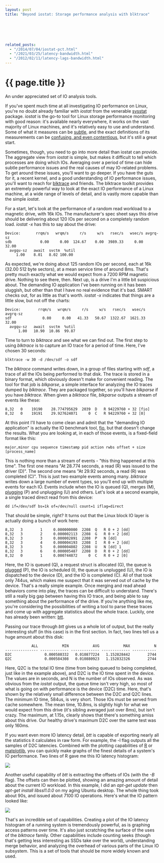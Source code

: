 ```yaml
---
layout: post
title: "Beyond iostat: Storage performance analysis with blktrace"






related_posts:
  - "/2014/07/04/iostat-pct.html"
  - "/2021/03/25/latency-bandwidth.html"
  - "/2012/02/11/latency-lags-bandwidth.html"
---
```

{{ page.title }}
================

<p class="meta">An under appreciated set of IO analysis tools.</p>

If you've spent much time at all investigating IO performance on Linux, you're no doubt already familiar with *iostat* from the venerable [sysstat](http://sebastien.godard.pagesperso-orange.fr/) package. *iostat* is the go-to tool for Linux storage performance monitoring with good reason: it's available nearly everywhere, it works on the vast majority of Linux machines, and it's relatively easy to use and understand. Some of what it measures can be [subtle](http://dom.as/2009/03/11/iostat/), and the exact definitions of its measurements can be [confusing, and even contentious](http://www.xaprb.com/blog/2010/09/06/beware-of-svctm-in-linuxs-iostat/), but it's still a great start.

Sometimes, though, you need to go into more detail than iostat can provide. The aggregate view from *iostat* is simple, but makes it difficult to tell which processes are doing which IOs. Averaging over a period of time can hide subtle performance issues and the real causes of may IO-related problems. To get around these issues, you'll want to go deeper. If you have the guts for it, a recent kernel, and a good understanding of IO performance issues, you'll want to reach for [blktrace](http://git.kernel.org/cgit/linux/kernel/git/axboe/blktrace.git/tree/README) and friends. The blktrace toolkit provides an extremely powerful way to look at the exact IO performance of a Linux machine, at a wide range of levels of detail, and is vastly more capable than the simple *iostat*.

For a start, let's look at the performance of a random read workload to a magnetic drive, with 16k IOs. The manufacturer's spec sheet says this drive should be delivering about 120 IOs per second on a completely random load. *iostat -x* has this to say about the drive:

    Device:       rrqm/s   wrqm/s     r/s     w/s   rsec/s   wsec/s avgrq-sz
    sdb             0.00     0.00  124.67    0.00  3989.33     0.00    32.00
      avgqu-sz   await  svctm  %util
         1.00    8.01   8.02 100.00

As expected, we're doing about 125 random IOs per second, each at 16k (32.00 512 byte sectors), at a mean service time of around 8ms. That's pretty much exactly what we would expect from a 7200 RPM magnetic drive. Nothing to see there, then. Next up, is a drive I'm a little bit suspicious about. The demanding IO application I've been running on it has been sluggish, but other than that I have no real evidence that it's bad. SMART checks out, for as little as that's worth. *iostat -x* indicates that things are a little slow, but not off the charts:

    Device:        rrqm/s   wrqm/s     r/s     w/s   rsec/s   wsec/s avgrq-sz
    sdf              0.00     0.00   41.33   50.67  1322.67  1621.33    32.00
      avgqu-sz   await  svctm  %util
          1.00   10.90  10.86  99.87

Time to turn to *blktrace* and see what we can find out. The first step to using *blktrace* is to capture an IO trace for a period of time. Here, I've chosen 30 seconds:

    blktrace -w 30 -d /dev/sdf -o sdf

The *blktrace* command writes down, in a group of files starting with *sdf*, a trace of all the IOs being performed to that disk. The trace is stored in a binary format, which obviously doesn't make for convenient reading. The tool for that job is *blkparse*, a simple interface for analyzing the IO traces dumped by *blktrace*. They are packaged together, so you'll have *blkparse* if you have *blktrace*. When given a *blktrace* file, *blkparse* outputs a stream of events like these:

    8,32   0    19190    28.774795629  2039  D   R 94229760 + 32 [fio]
    8,32   0    19191    29.927624071     0  C   R 94229760 + 32 [0]

At this point I'll have to come clean and admit that the "demanding IO application" is actually the IO benchmark tool, [fio](http://freecode.com/projects/fio), but that doesn't change the results. What you are looking at, in each of those events, is a fixed-field format like this:

    major,minor cpu sequence timestamp pid action rwbs offset + size [process_name]

This is nothing more than a stream of events - "this thing happened at this time". The first one means "At 28.774 seconds, a read (R) was issued to the driver (D)". The second one means "At 29.92 seconds, a read (R) was completed (C)". This is just two example events among many. *blktrace* writes down a large number of event types, so you'll end up with multiple events for each IO. Events include when the IO is queued (Q), merges (M), [plugging](http://lwn.net/Articles/438256/) (P) and unplugging (U) and others. Let's look at a second example, a single traced direct read from this device:

    dd if=/dev/sdf bs=1k of=/dev/null count=1 iflag=direct

That should be simple, right? It turns out that the Linux block IO layer is actually doing a bunch of work here:

    8,32   3        1     0.000000000  2208  Q   R 0 + 2 [dd]
    8,32   3        2     0.000002113  2208  G   R 0 + 2 [dd]
    8,32   3        3     0.000002891  2208  P   N [dd]
    8,32   3        4     0.000004193  2208  I   R 0 + 2 [dd]
    8,32   3        5     0.000004802  2208  U   N [dd] 1
    8,32   3        6     0.000005487  2208  D   R 0 + 2 [dd]
    8,32   0        1     0.000744872     0  C   R 0 + 2 [0]

Here, the IO is queued (Q), a request struct is allocated (G), the queue is [plugged](http://lwn.net/Articles/438256/) (P), the IO is scheduled (I), the queue is unplugged (U), the IO is dispatched to the device (D), and the IO is completed (C). All of that took only 744us, which makes me suspect that it was served out of cache by the device. That's a really simple example. Once merging and read ahead behaviors come into play, the traces can be difficult to understand. There's still a really big gap between having this IO trace, and being able to say something about the performance of the drive. If you're anything like me, you're considering the possibilities of writing a tool to parse these traces and come up with aggregate statistics about the whole trace. Luckily, one has already been written: [btt](http://www.cse.unsw.edu.au/~aaronc/iosched/doc/btt.html).

Passing our trace through *btt* gives us a whole lot of output, but the really interesting stuff (in this case) is in the first section. In fact, two lines tell us a huge amount about this disk:

                ALL           MIN           AVG           MAX           N
    --------------- ------------- ------------- ------------- -----------
    D2C               0.000580332   0.010877224   1.152828442        2744
    Q2C               0.000584308   0.010880923   1.152832326        2744

Here, Q2C is the total IO time (time from being queued to being completed, just like in the example above), and D2C is the IO time spent in the device. The values are in seconds, and N is the number of IOs observed. As was obvious from the *iostat* output, the queue time isn't very high, so most of what is going on with performance is the device (D2C) time. Here, that's shown by the relatively small difference between the D2C and Q2C lines. The minimum IO time, 584us, is very short. Those IOs must be served from cache somewhere. The mean time, 10.8ms, is slightly high for what we would expect from this drive (it's sibling averaged just over 8ms), but isn't crazy. The maximum, at 1.15s, clearly shows that there's something amiss about this drive. Our healthy drive's maximum D2C over the same test was only 160ms.

If you want even more IO latency detail, *btt* is capable of exporting nearly all the statistics it calculates in raw form. For example, the -l flag outputs all the samples of D2C latencies. Combined with the plotting capabilities of [R](http://www.r-project.org/) or [matplotlib](http://matplotlib.org/), you can quickly make graphs of the finest details of a system's IO performance. Two lines of R gave me this IO latency histogram:

![](https://s3.amazonaws.com/mbrooker-blog-images/io_latency_hist.png)

Another useful capability of *btt* is extracting the offsets of IOs (with the *-B* flag). The offsets can then be plotted, showing an amazing amount of detail about the current IO workload. In this example, I did an *apt-get update* then *apt-get install libssl1.0.0* on my aging Ubuntu desktop. The whole thing took about 90s, and issued about 7100 IO operations. Here's what the IO pattern looked like:

![](https://s3.amazonaws.com/mbrooker-blog-images/aptget-io-pattern.png)

That's an incredible set of capabilities. Creating a plot of the IO latency histogram of a running system is tremendously powerful, as is graphing access patterns over time. It's also just scratching the surface of the uses of the *blktrace* family. Other capabilities include counting seeks (though that's getting less interesting as SSDs take over the world), understanding merge behavior, and analyzing the overhead of various parts of the Linux IO subsystem. This is a set of tools that should be more widely known and used.